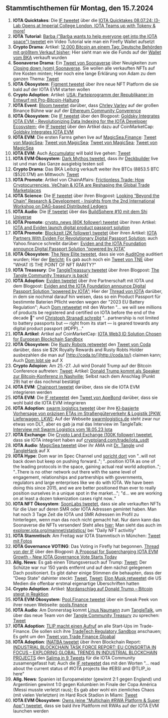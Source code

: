 ## Stammtischthemen für Montag, den 15.7.2024

1. **IOTA Quicktakes**: Die [IF tweetet](https://x.com/iota/status/1810237438662431223) über die [IOTA Quicktakes 08.07.24: I3-Lab Opens at Imperial College London, IOTA Teams up with Tokeny & more!](https://www.youtube.com/watch?v=GWNstiigS2U)
2. **IOTA Tutorial**: [Barba ("Barba wants to help everyone get into the IOTA space") tweetet](https://x.com/Barba_ffm/status/1810372548577935689) ein Video Tutorial wie man ein Firefly Wallet aufsetzt 
3. **Crypto Drama**: Artikel: [12.000 Bitcoin an einem Tag: Deutsche Behörden mit größtem Verkauf bisher](https://www.btc-echo.de/schlagzeilen/12-000-bitcoin-deutsche-behoerden-mit-groesstem-verkauf-bisher-187884/); Hier sieht man wie die Funds auf der [Wallet vom BKA](https://platform.arkhamintelligence.com/explorer/entity/germany) verkauft wurden
4. **Soonaverse Drama**: Ein [Tweet von Soonaverse](https://x.com/soon_labs/status/1810474682875044124) über Neuigkeiten zum [Closing down (vom) Soonaverse](https://github.com/soonaverse/app/issues/182#issuecomment-2215800788). Sie wollen alle verkauften NFTs auf ihre Kosten minten; Hier noch eine lange Erklärung von Adam zu dem ganzen Thema: [Tweet](https://x.com/adam_unchained/status/1810354751579570402)
5. **IOTA Ökosystem**: [Figment tweetet](https://x.com/figment_nfts/status/1810339431343390930) über ihre neue NFT Platform die sie bald auf der IOTA EVM starten wollen
6. **Crypto Adoption**: Artikel: [USA: Parteiprogramm der Republikaner im Entwurf mit Pro-Bitcoin-Haltung](https://www.blocktrainer.de/blog/usa-parteiprogramm-der-republikaner-bitcoin)
7. **IOTA Event**: [Bloom tweetet](https://x.com/bloomwalletio/status/1810644345059672295) darüber, dass [Chrley Varley](https://x.com/c_varley) auf der großen Binance Bühne war auf der [Ethereum Community Converence](https://x.com/EthCC)
8. **IOTA Ökosystem**: Die [IF tweetet](https://x.com/iota/status/1810660181828657271) über den Blogpost: [Goldsky Integrates IOTA EVM - Revolutionizing Data Indexing for the IOTA Developer Ecosystem](https://blog.iota.org/goldsky-integrates-iota-evm/); die [IF tweetet](https://x.com/iota/status/1811822839873339539) über den Artikel dazu auf CoinMarketCap: [Goldsky Integrates IOTA EVM](https://coinmarketcap.com/community/articles/668ce8f08ed49016bd325fa2/)
9. **IOTA EVM**: Die ersten Farms gehen live auf [MagicSea.Finance](https://magicsea.finance/home): [Tweet von MagicSea](https://x.com/MagicSeaDEX/status/1810909314845904951); [Tweet von MagicSea](https://x.com/MagicSeaDEX/status/1810947071396213221); [Tweet von MagicSea](https://x.com/MagicSeaDEX/status/1810779254076113383); [Tweet von MagicSea](https://x.com/MagicSeaDEX/status/1811268445264076896)
10. **IOTA EVM**: Auch [Accumulator](https://x.com/ACCU_DeFi) will bald live gehen: [Tweet](https://x.com/ACCU_DeFi/status/1810684537287934246)
11. **IOTA EVM Ökosystem**: [Dark Mythos tweetet](https://x.com/DarkMythosIOTA/status/1810956439155859485), dass ihr [Deckbuilder](https://explorer.dark-mythos.com/decks) live ist und man das Ganze ausgiebig testen soll
12. **Crypto Drama**: Das BKA Leibzig verkauft weiter ihre BTCs (8853.5 BTC ($520.17M) am Mittwoch: [Tweet](https://x.com/hoss_crypto/status/1810998072207421707)
13. **IOTA Promote**: Artikel von ChainAffairs: [Frictionless Trade: How Cryptocurrencies, VeChain & IOTA are Reshaping the Global Trade Marketplaces](https://chainaffairs.com/frictionless-trade-how-cryptocurrencies-vechain-iota-are-reshaping-the-global-trade-marketplaces/)
14. **IOTA Science**: Die [IF tweetet](https://x.com/iota/status/1811022567970337240) über ihren Blogpost: [Looking “Beyond the Chain” Research & Development - Insights from the 2nd International Workshop on DAG-based Distributed Ledgers](https://blog.iota.org/looking-beyond-the-chain/)
15. **IOTA Audio**: Die [IF tweetet](https://x.com/iota/status/1811052543167897683) über das [BuildSphere #10 mit dem Shi Universe](https://x.com/iota/status/1811052543167897683)
16. **IOTA Promote**: [crypto_news (80K follower) tweetet](https://x.com/itscrypto_news/status/1811394522007363812) über ihren Artikel: [IOTA and Eviden launch digital product passport solution](https://crypto.news/iota-and-eviden-launch-digital-product-passport-solution/)
17. **IOTA Promote**: [Blockzeit (2K follower) tweetet](https://x.com/BlockzeitE/status/1811484297733566968) über ihren Artikel: [IOTA Partners With Eviden For Revolutionary Digital Passport Solution](https://blockzeit.com/iota-partners-with-eviden-for-revolutionary-digital-passport-solution/); auch Yahoo.finance schreibt darüber: [Eviden and the IOTA Foundation announce Digital Passport Solution “powered by IOTA”](https://uk.finance.yahoo.com/news/eviden-iota-foundation-announce-digital-120000092.html?soc_src=social-sh&soc_trk=tw&tsrc=twtr)
18. **IOTA Ökosystem**: [The New Elite tweetet](https://x.com/TheNewElites_/status/1811359876167139521), dass sie von [AuditOne](https://x.com/auditone_dao) auditiert wurden; Hier der [Bericht](https://www.auditone.io/audit-report/the-new-elite); Es gab auch noch ein [Tweet von TNE](https://x.com/TheNewElites_/status/1812042312576340266) über "WHAT IS THE POINT OF NFT RARITY?"
19. **IOTA Treassury**: Die [TangleTreassury tweetet](https://x.com/TangleTreasury/status/1811367136327086193) über ihren Blogpost: [The Tangle Community Treasury is back!](https://medium.com/@tangletreasury_87751/the-tangle-community-treasury-is-back-d68f94dc8f02)
20. **IOTA Adoption**: [Eviden tweetet](https://x.com/Evidenlive/status/1811370327206703399) über ihre Partnerschaft mit IOTA und dem Blogpost: [Eviden and the IOTA Foundation announce Digital Passport Solution “powered by IOTA”](https://eviden.com/insights/press-releases/eviden-and-the-iota-foundation-announce-digital-passport-solution-powered-by-iota/); Hier der [Thread von IOTA](https://x.com/iota/status/1811373639196885350) darüber, in dem sie nochmal darauf hin weisen, dass so ein Product Passport für bestimmte Baterien Pflicht werden wegen der "2023 EU Battery Regulation"; Auch [Dom retweetet](https://x.com/DomSchiener/status/1811384848096858430) mit den Worten "... we will see millions of products be registered and certified on IOTA before the end of the decade 🚀" und [Christoph Stranadl schreibt](https://x.com/archimate/status/1811375316943667704) "...partnership is not limited to battery passports but — right from its start — is geared towards any digital product passport (#DPP)..."
21. **IOTA Artikel**: Artikel auf CoinMarketCap: [IOTA Web3 ID Solution Chosen for European Blockchain Sandbox](https://coinmarketcap.com/community/articles/666acae01883373089792239/)
22. **IOTA Ökosystem**: Die [Rusty Robots retweetet](https://x.com/RustyRobotCC/status/1811393761064190149) den [Tweet von Coda](https://x.com/coda_digital/status/1811392763897778284) darüber, dass sie $2K Royalty Rewards and Rusty Robts Holder ausbezahlen die man auf [http://coda.to/](http://coda.to/) claimen kann; Auch [Dom lobt sie](https://x.com/DomSchiener/status/1811487349349478756) auf X
23. **Crypto Adopion**: Am 25.-27. Juli wird Donald Trump auf der Bitcoin Conference auftreten: [Tweet](https://x.com/blocktrainer/status/1811183422062170464); Artikel: [Donald Trump kommt als Speaker zur Bitcoin-Konferenz in Nashville](https://www.blocktrainer.de/blog/donald-trump-kommt-als-speaker-zur-bitcoin-konferenz-in-nashville); Selbst nach dem Anschlag (Punkt 29) hat er das nochmal bestätigt
24. **IOTA EVM**: [Chainport tweetet](https://x.com/chain_port/status/1811450665421439394) darüber, dass sie die IOTA EVM integrieren werden
25. **IOTA EVM**: Die [IF retweetet](https://x.com/iota/status/1811402365628469674) den [Tweet von ApeBond](https://x.com/ApeBond/status/1811384962332950759) darüber, dass sie wohl bald die IOTA EVM integrieren
26. **IOTA Adoption**: [swarm logistics tweetet](https://x.com/SwarmLogistics/status/1811431435083100385) über ihre [KI-basierte Vorhersage von präzisen ETAs im Straßengüterverkehr & Logistik [PKW, Lieferwagen, LKW]](https://www.youtube.com/watch?v=3qUXwVB_CxQ); Auf der Webseite [swarmlogistics.de](https://swarmlogistics.de/) steht zwar nur etwas von DLT, aber es gab ja mal das Interview im TangleTalk: [Interview mit Swarm Logistics vom 18.05.23 Iota](https://www.youtube.com/watch?v=DsXTIZid0Po)
27. **IOTA Exchange**: Die [Crypto Land Exchange (100K follower) tweetet](https://x.com/CryptoLandEx/status/1811378030658363755), dass sie IOTA integriert haben auf [cryptoland.com/trade/iota_usdt](https://www.cryptoland.com/trade/iota_usdt)
28. **IOTA Audio**: [MagicSea tweetet](https://x.com/MagicSeaDEX/status/1811653504194249087) über ihr AMA mit [Dr. Tangle](https://x.com/dr_tangle) und [TangleHank](https://x.com/TangleHank) auf X
29. **IOTA Hype**: Dom war im Spec Channel und [spricht dort](https://discord.com/channels/397872799483428865/738665041217323068/1261050426128859159) von "..will not back down but keep on pushing forward.."; "..position IOTA as one of the leading protocols in the space, gaining actual real world adoption.."; "..There is no other network out there with the same level of engagement, relationships and partnerships with governments, regulators and large enterprises like we do with IOTA. We have been doing this since 2015, and we are better positioned than ever to really position ourselves in a unique spot in the market..."; "d... we are working on at least a dozen tokenization cases right now.."
30. **IOTA NFT Ökosystem**: [SoonLabs tweetet](https://x.com/soon_labs/status/1811624307833078252), dass sie alle verkauften NFTs für die User auf deren SMR oder IOTA Adressen gemintet haben. Man hat noch 3 Tage Zeit die IOTA und SMR Adressen im Profil zu hinterlegen, wenn man das noch nicht gemacht hat. Nur dann kann das Soonaverse die NFTs versenden! Steht alles [hier](https://github.com/soonaverse/app/issues/182#issuecomment-2224298707); Man sieht das auch im [explorer.iota.org/mainnet/statistics/](https://explorer.iota.org/mainnet/statistics/) bei "Daily NFT activitiy"
31. **IOTA Stammtisch**: Am Freitag war IOTA Stammtisch in München: [Tweet mit Fotos](https://x.com/IotaMunchen/status/1812156082803855818)
32. **IOTA Governance VOTING**: Das Voting in Firefly hat begonnen. [Thread von der IF](https://x.com/iota/status/1811762449403592904) über den Blogpost: [A Proposal for Supercharging IOTA EVM Growth - New IOTA Governance Vote Starts Today](https://blog.iota.org/governance-vote-iota-evm-growth/)
33. **Allg. News**: Es gab einen Tötungsversuch auf Trump: [Tweet](https://x.com/thomashawk/status/1812250469978489096); Der Schütze war nur 150 yards entfernt und auf dem nächst gelegenem Dach positioniert. Es gibt daher einige Stimmen die behaupten, dass der "Deep State" dahinter steckt: [Tweet](https://x.com/ecker17/status/1812304861569945620), [Tweet](https://x.com/Geiger_Capital/status/1812273214711804326); [Elon Musk retweetet](https://x.com/elonmusk/status/1812603461722153037) die US Medien die offenbar erstmal eigenartige Überschriften hatten
34. **Crypto Adoption**: Artikel: [Mordanschlag auf Donald Trump – Bitcoin steigt in Reaktion](https://www.blocktrainer.de/blog/mordanschlag-auf-donald-trump-chaos-treibt-bitcoin-kurs)
35. **IOTA EVM Ökosystem**: [Pool.Finance tweetet](https://x.com/PoolsFinance/status/1811754681430900927) über ein Sneak Peek von ihrer neuen Webseite: [pools.finance](https://www.pools.finance/)
36. **IOTA Audio**: Am Donnerstag kommt [Linus Naumann](https://x.com/LinusNaumann) zum [TangleTalk](https://x.com/tangle_talk), um über das neue Team von der [Tangle Community Treasury](https://x.com/TangleTreasury) zu sprechen: [Tweet](https://x.com/tangle_talk/status/1812399517976719798)
37. **IOTA Adoption**: [TLIP macht einen Aufruf](https://x.com/TLIP_io/status/1811774835246170453) an alle Start-Ups im Trade-Finance. Die sollen sich ihre [TradeTech Regulatory Sandbox]( https://www.tradetechglobal.org/sandbox) anschauen; Es geht um den [Tweet von Trade Finance Gloabal](https://x.com/tradefinglobal/status/1811019203924881542)
38. **IOTA Adoption**: [INATBA tweetet](https://x.com/INATBA_org/status/1812450752578920817) über ihren Blockchain Report: [INDUSTRIAL BLOCKCHAIN TASK FORCE REPORT: EU CONSORTIA IN FOCUS – EXPLORING GLOBAL TRENDS IN INDUSTRIAL BLOCKCHAIN PROJECTS](https://inatba.org/reports/industrial-blockchain-task-force-report-eu-consortia-in-focus-exploring-global-trends-in-industrial-blockchain-projects/) den [Salima in 9 Tweets](https://x.com/Salimasbegum/status/1812543517341683867) für die IOTA Community zusamengefasst hat; Auch die [IF retweetet](https://x.com/iota/status/1812758937067811259) das mit den Worten "... read about the current status of #IOTA projects like #EBSI and @TLIP_io here"
39. **Allg. News**: Spanien ist Europameister (gewinnt 2:1 gegen England) und Argentinien gewinnt 1:0 gegen Kolumbien im Finale der Copa América (Messi musste verletzt raus); Es gab aber wohl ein ziemliches Chaos (mit vielen Verletzten) im Hard Rock Stadion in Miami: [Tweet](https://x.com/LarryDJonesJr/status/1812662325901443101)
40. **IOTA EVM Ökosystem**: [Owns (eine "Multichain #RWA Platform & Super App") tweetet](https://x.com/OwnsInt/status/1812603659970056304), dass sie bald ihre Plattform mit RWAs auf der IOTA EVM launchen werden

